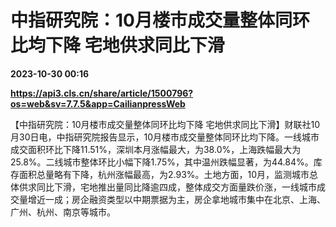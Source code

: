 # 中指研究院：10月楼市成交量整体同环比均下降 宅地供求同比下滑

**2023-10-30 00:16**

**https://api3.cls.cn/share/article/1500796?os=web&sv=7.7.5&app=CailianpressWeb**

【中指研究院：10月楼市成交量整体同环比均下降 宅地供求同比下滑】财联社10月30日电，中指研究院报告显示，10月楼市成交量整体同环比均下降。一线城市成交面积环比下降11.51%，深圳本月涨幅最大，为38.0%，上海跌幅最大为25.8%。二线城市整体环比小幅下降1.75%，其中温州跌幅显著，为44.84%。库存面积总量略有下降，杭州涨幅最高，为2.93%。土地方面，10月，监测城市总体供求同比下滑，宅地推出量同比降逾四成，整体成交方面量跌价涨，一线城市成交量增近一成；房企融资类型以中期票据为主，房企拿地城市集中在北京、上海、广州、杭州、南京等城市。